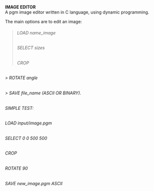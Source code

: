 
**IMAGE EDITOR**<br />
  A pgm image editor written in C language, using dynamic programming.

 The main options are to edit an image:
 >###### LOAD name_image<br />
 >###### SELECT sizes<br />
 >###### CROP<br />
 ###### > ROTATE angle<br />
 ###### > SAVE file_name (ASCII OR BINARY).<br />

###### SIMPLE TEST:<br />
######  LOAD input/image.pgm<br />
######  SELECT 0 0 500 500<br />
###### CROP<br />
######  ROTATE 90<br />
######  SAVE new_image.pgm ASCII<br />
